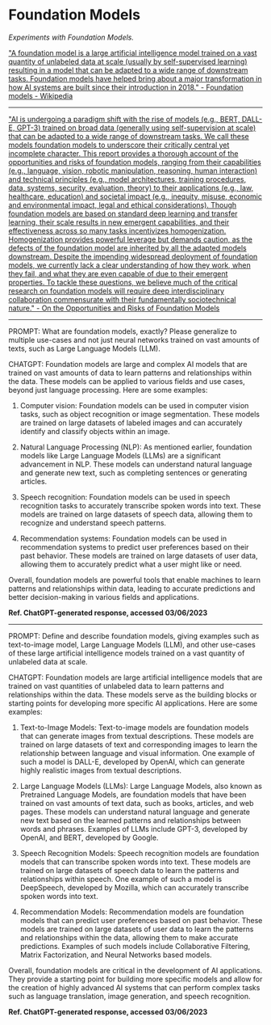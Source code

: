 # Foundation Models
*Experiments with Foundation Models.*

["A foundation model is a large artificial intelligence model trained on a vast quantity of unlabeled data at scale (usually by self-supervised learning) resulting in a model that can be adapted to a wide range of downstream tasks. Foundation models have helped bring about a major transformation in how AI systems are built since their introduction in 2018." - Foundation models - Wikipedia](https://en.wikipedia.org/wiki/Foundation_models)

- - - - - - - - - - - - - - - - -

["AI is undergoing a paradigm shift with the rise of models (e.g., BERT, DALL-E, GPT-3) trained on broad
data (generally using self-supervision at scale) that can be adapted to a wide range of downstream tasks.
We call these models foundation models to underscore their critically central yet incomplete character.
This report provides a thorough account of the opportunities and risks of foundation models, ranging
from their capabilities (e.g., language, vision, robotic manipulation, reasoning, human interaction) and
technical principles (e.g., model architectures, training procedures, data, systems, security, evaluation,
theory) to their applications (e.g., law, healthcare, education) and societal impact (e.g., inequity, misuse,
economic and environmental impact, legal and ethical considerations). Though foundation models are
based on standard deep learning and transfer learning, their scale results in new emergent capabilities,
and their effectiveness across so many tasks incentivizes homogenization. Homogenization provides
powerful leverage but demands caution, as the defects of the foundation model are inherited by all the
adapted models downstream. Despite the impending widespread deployment of foundation models,
we currently lack a clear understanding of how they work, when they fail, and what they are even
capable of due to their emergent properties. To tackle these questions, we believe much of the critical
research on foundation models will require deep interdisciplinary collaboration commensurate with
their fundamentally sociotechnical nature." - On the Opportunities and Risks of Foundation Models](https://arxiv.org/abs/2108.07258)

- - - - - - - - - - - - - - - - -

PROMPT: What are foundation models, exactly? Please generalize to multiple use-cases and not just neural networks trained on vast amounts of texts, such as Large Language Models (LLM).

CHATGPT: Foundation models are large and complex AI models that are trained on vast amounts of data to learn patterns and relationships within the data. These models can be applied to various fields and use cases, beyond just language processing. Here are some examples:

1. Computer vision: Foundation models can be used in computer vision tasks, such as object recognition or image segmentation. These models are trained on large datasets of labeled images and can accurately identify and classify objects within an image.

2. Natural Language Processing (NLP): As mentioned earlier, foundation models like Large Language Models (LLMs) are a significant advancement in NLP. These models can understand natural language and generate new text, such as completing sentences or generating articles.

3. Speech recognition: Foundation models can be used in speech recognition tasks to accurately transcribe spoken words into text. These models are trained on large datasets of speech data, allowing them to recognize and understand speech patterns.

4. Recommendation systems: Foundation models can be used in recommendation systems to predict user preferences based on their past behavior. These models are trained on large datasets of user data, allowing them to accurately predict what a user might like or need.

Overall, foundation models are powerful tools that enable machines to learn patterns and relationships within data, leading to accurate predictions and better decision-making in various fields and applications.

__Ref. ChatGPT-generated response, accessed 03/06/2023__

- - - - - - - - - - - - - - - - -

PROMPT: Define and describe foundation models, giving examples such as text-to-image model, Large Language Models (LLM), and other use-cases of these large artificial intelligence models trained on a vast quantity of unlabeled data at scale.

CHATGPT: Foundation models are large artificial intelligence models that are trained on vast quantities of unlabeled data to learn patterns and relationships within the data. These models serve as the building blocks or starting points for developing more specific AI applications. Here are some examples:

1. Text-to-Image Models: Text-to-image models are foundation models that can generate images from textual descriptions. These models are trained on large datasets of text and corresponding images to learn the relationship between language and visual information. One example of such a model is DALL-E, developed by OpenAI, which can generate highly realistic images from textual descriptions.

2. Large Language Models (LLMs): Large Language Models, also known as Pretrained Language Models, are foundation models that have been trained on vast amounts of text data, such as books, articles, and web pages. These models can understand natural language and generate new text based on the learned patterns and relationships between words and phrases. Examples of LLMs include GPT-3, developed by OpenAI, and BERT, developed by Google.

3. Speech Recognition Models: Speech recognition models are foundation models that can transcribe spoken words into text. These models are trained on large datasets of speech data to learn the patterns and relationships within speech. One example of such a model is DeepSpeech, developed by Mozilla, which can accurately transcribe spoken words into text.

4. Recommendation Models: Recommendation models are foundation models that can predict user preferences based on past behavior. These models are trained on large datasets of user data to learn the patterns and relationships within the data, allowing them to make accurate predictions. Examples of such models include Collaborative Filtering, Matrix Factorization, and Neural Networks based models.

Overall, foundation models are critical in the development of AI applications. They provide a starting point for building more specific models and allow for the creation of highly advanced AI systems that can perform complex tasks such as language translation, image generation, and speech recognition.

__Ref. ChatGPT-generated response, accessed 03/06/2023__
